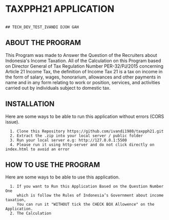 # TAXPPH21 APPLICATION

                                                                             ## TECH_DEV_TEST_IVANDI DJOH GAH 

## ABOUT THE PROGRAM
   This Program was made to Answer the Question of the Recruiters about Indonesia's Income Taxation. 
   All of the Calculation on this Program based on Director General of Tax Regulation Number PER-32/PJ/2015 
   concerning Article 21 Income Tax, the definition of Income Tax 21 is a tax on income in the form of salary, 
   wages, honorarium, allowances and other payments in name and in any form relating to work or position, 
   services, and activities carried out by individuals subject to domestic tax.

## INSTALLATION
   Here are some ways to be able to run this application without errors (CORS issue).

      1. Clone this Repository https://github.com/ivandi1980/taxpph21.git
      2. Extract the .zip into your local server / public folder
      3. Run your local server e.g: http://127.0.0.1:5500
      4. Please run it using http-server and do not click directly on index.html to avoid an error

## HOW TO USE THE PROGRAM
   Here are some ways to be able to use this application.
   
      1. If you want to Run this Application Based on the Question Number One 
         which is follow the Rules of Indonesia’s Government about income taxation, 
         You can run it "WITHOUT tick the CHECK BOX Allowence" on the Application.
      2. The Calculation
